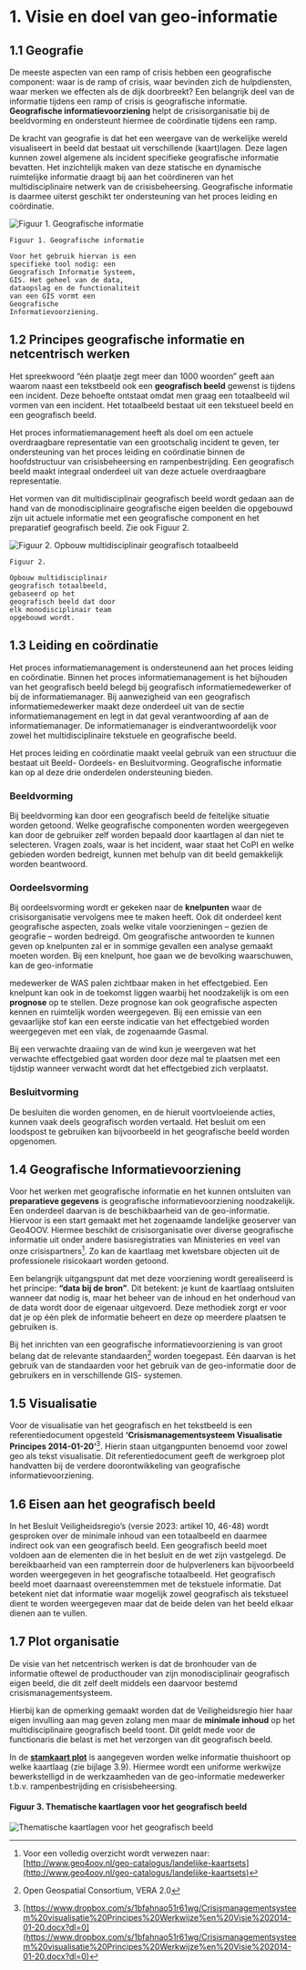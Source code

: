 # 1. Visie en doel van geo-informatie

## 1.1 Geografie

De meeste aspecten van een ramp of crisis hebben een
geografische component: waar is de ramp of crisis, waar
bevinden zich de hulpdiensten, waar merken we effecten als de dijk
doorbreekt? Een belangrijk deel van de informatie tijdens een
ramp of crisis is geografische informatie. __Geografische
informatievoorziening__ helpt de crisisorganisatie bij de
beeldvorming en ondersteunt hiermee de coördinatie tijdens een
ramp.

De kracht van geografie is dat het een weergave van de
werkelijke wereld visualiseert in beeld dat bestaat uit
verschillende (kaart)lagen. Deze lagen kunnen zowel algemene
als incident specifieke geografische informatie bevatten. Het
inzichtelijk maken van deze statische en dynamische ruimtelijke
informatie draagt bij aan het coördineren van het multidisciplinaire
netwerk van de crisisbeheersing. Geografische informatie is
daarmee uiterst geschikt ter ondersteuning van het proces leiding
en coördinatie.

![Figuur 1. Geografische informatie](images/4.png)

```
Figuur 1. Geografische informatie

Voor het gebruik hiervan is een 
specifieke tool nodig: een 
Geografisch Informatie Systeem,
GIS. Het geheel van de data, 
dataopslag en de functionaliteit 
van een GIS vormt een 
Geografische 
Informatievoorziening.
```

## 1.2 Principes geografische informatie en netcentrisch werken

Het spreekwoord “één plaatje zegt meer dan 1000 woorden” geeft aan waarom naast een
tekstbeeld ook een __geografisch beeld__ gewenst is tijdens een incident. Deze behoefte
ontstaat omdat men graag een totaalbeeld wil vormen van een incident. Het totaalbeeld
bestaat uit een tekstueel beeld en een geografisch beeld.

Het proces informatiemanagement heeft als doel om een actuele overdraagbare
representatie van een grootschalig incident te geven, ter ondersteuning van het proces
leiding en coördinatie binnen de hoofdstructuur van crisisbeheersing en rampenbestrijding.
Een geografisch beeld maakt integraal onderdeel uit van deze actuele overdraagbare
representatie.

Het vormen van dit multidisciplinair geografisch beeld wordt gedaan aan de hand van de
monodisciplinaire geografische eigen beelden die opgebouwd zijn uit actuele informatie met
een geografische component en het preparatief geografisch beeld. Zie ook Figuur 2.

![Figuur 2. Opbouw multidisciplinair geografisch totaalbeeld](images/6.png)

```
Figuur 2.

Opbouw multidisciplinair 
geografisch totaalbeeld, 
gebaseerd op het 
geografisch beeld dat door
elk monodisciplinair team
opgebouwd wordt.
```

## 1.3 Leiding en coördinatie

Het proces informatiemanagement is ondersteunend aan het proces leiding en coördinatie.
Binnen het proces informatiemanagement is het bijhouden van het geografisch beeld belegd
bij geografisch informatiemedewerker of bij de informatiemanager. Bij aanwezigheid van een
geografisch informatiemedewerker maakt deze onderdeel uit van de sectie
informatiemanagement en legt in dat geval verantwoording af aan de informatiemanager. De
informatiemanager is eindverantwoordelijk voor zowel het multidisciplinaire tekstuele en
geografische beeld.

Het proces leiding en coördinatie maakt veelal gebruik van een structuur die bestaat uit
Beeld- Oordeels- en Besluitvorming. Geografische informatie kan op al deze drie onderdelen
ondersteuning bieden.

### Beeldvorming

Bij beeldvorming kan door een geografisch beeld de feitelijke situatie worden getoond.
Welke geografische componenten worden weergegeven kan door de gebruiker zelf worden
bepaald door kaartlagen al dan niet te selecteren. Vragen zoals, waar is het incident, waar
staat het CoPI en welke gebieden worden bedreigt, kunnen met behulp van dit beeld
gemakkelijk worden beantwoord.

### Oordeelsvorming
Bij oordeelsvorming wordt er gekeken naar de __knelpunten__ waar de crisisorganisatie
vervolgens mee te maken heeft. Ook dit onderdeel kent geografische aspecten, zoals welke
vitale voorzieningen – gezien de geografie – worden bedreigd. Om geografische antwoorden
te kunnen geven op knelpunten zal er in sommige gevallen een analyse gemaakt moeten
worden. Bij een knelpunt, hoe gaan we de bevolking waarschuwen, kan de geo-informatie

medewerker de WAS palen zichtbaar maken in het effectgebied. Een knelpunt kan ook in de
toekomst liggen waarbij het noodzakelijk is om een __prognose__ op te stellen. Deze prognose kan ook geografische aspecten kennen en ruimtelijk worden weergegeven. Bij een emissie van een gevaarlijke stof kan een eerste indicatie van het effectgebied worden weergegeven met een vlak, de zogenaamde Gasmal.

Bij een verwachte draaiing van de wind kun je weergeven wat het verwachte effectgebied
gaat worden door deze mal te plaatsen met een tijdstip wanneer verwacht wordt dat het
effectgebied zich verplaatst.

### Besluitvorming

De besluiten die worden genomen, en de hieruit voortvloeiende acties, kunnen vaak deels
geografisch worden vertaald. Het besluit om een loodspost te gebruiken kan bijvoorbeeld in
het geografische beeld worden opgenomen.

## 1.4 Geografische Informatievoorziening

Voor het werken met geografische informatie en het kunnen ontsluiten van __preparatieve
gegevens__ is geografische informatievoorziening noodzakelijk. Een onderdeel daarvan is de
beschikbaarheid van de geo-informatie. Hiervoor is een start gemaakt met het zogenaamde
landelijke geoserver van Geo4OOV. Hiermee beschikt de crisisorganisatie over diverse
geografische informatie uit onder andere basisregistraties van Ministeries en veel van
onze crisispartners[^2]. Zo kan de kaartlaag met kwetsbare objecten uit de professionele
risicokaart worden getoond.

Een belangrijk uitgangspunt dat met deze voorziening wordt gerealiseerd is het principe:
**“data bij de bron”**. Dit betekent: je kunt de kaartlaag ontsluiten wanneer dat nodig is, maar
het beheer van de inhoud en het onderhoud van de data wordt door de eigenaar uitgevoerd.
Deze methodiek zorgt er voor dat je op één plek de informatie beheert en deze op meerdere
plaatsen te gebruiken is.

Bij het inrichten van een geografische informatievoorziening is van groot belang dat de
relevante standaarden[^3] worden toegepast. Eén daarvan is het gebruik van de standaarden
voor het gebruik van de geo-informatie door de gebruikers en in verschillende GIS-
systemen.



## 1.5 Visualisatie

Voor de visualisatie van het geografisch en het tekstbeeld is een referentiedocument
opgesteld **‘Crisismanagementsysteem Visualisatie Principes 2014-01-20’**[^4]. Hierin staan
uitgangpunten benoemd voor zowel geo als tekst visualisatie. Dit referentiedocument geeft
de werkgroep plot handvatten bij de verdere doorontwikkeling van geografische
informatievoorziening.


[^2]: Voor een volledig overzicht wordt verwezen naar: [http://www.geo4oov.nl/geo-catalogus/landelijke-kaartsets](http://www.geo4oov.nl/geo-catalogus/landelijke-kaartsets)

[^3]: Open Geospatial Consortium, VERA 2.0

[^4]: [https://www.dropbox.com/s/1bfahnao51r61wg/Crisismanagementsysteem%20visualisatie%20Principes%20Werkwijze%en%20Visie%202014-01-20.docx?dl=0](https://www.dropbox.com/s/1bfahnao51r61wg/Crisismanagementsysteem%20visualisatie%20Principes%20Werkwijze%en%20Visie%202014-01-20.docx?dl=0)

## 1.6 Eisen aan het geografisch beeld

In het Besluit Veiligheidsregio’s (versie 2023: artikel 10, 46-48) wordt gesproken over de minimale inhoud van een totaalbeeld en daarmee indirect ook van een geografisch beeld. Een
geografisch beeld moet voldoen aan de elementen die in het besluit en de wet zijn vastgelegd. De bereikbaarheid van een rampterrein door de hulpverleners kan bijvoorbeeld
worden weergegeven in het geografische totaalbeeld. Het geografisch beeld moet daarnaast
overeenstemmen met de tekstuele informatie. Dat betekent niet dat informatie waar mogelijk
zowel geografisch als tekstueel dient te worden weergegeven maar dat de beide delen van
het beeld elkaar dienen aan te vullen.

## 1.7 Plot organisatie

De visie van het netcentrisch werken is dat de bronhouder van de informatie oftewel de
producthouder van zijn monodisciplinair geografisch eigen beeld, die dit zelf deelt middels
een daarvoor bestemd crisismanagementsysteem.

Hierbij kan de opmerking gemaakt worden dat de Veiligheidsregio hier haar eigen invulling
aan mag geven zolang men maar de **minimale inhoud** op het multidisciplinaire geografisch
beeld toont. Dit geldt mede voor de functionaris die belast is met het verzorgen van dit
geografisch beeld.

In de [**stamkaart plot**](./3._Operationele_bijlagen/3_8_stamkaart_plot.md) is aangegeven worden welke informatie thuishoort op welke kaartlaag
(zie bijlage 3.9). Hiermee wordt een uniforme werkwijze bewerkstelligd in de
werkzaamheden van de geo-informatie medewerker t.b.v. rampenbestrijding en
crisisbeheersing.


#### Figuur 3. Thematische kaartlagen voor het geografisch beeld

![Thematische kaartlagen voor het geografisch beeld](images/fig3.png)


